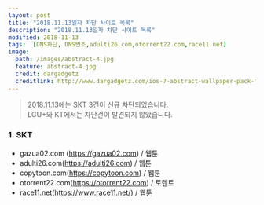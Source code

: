 ```yaml
---
layout: post
title: "2018.11.13일자 차단 사이트 목록"
description: "2018.11.13일자 차단 사이트 목록"
modified: 2018-11-13
tags:  [DNS차단, DNS변조,adulti26.com,otorrent22.com,race11.net]
image:
  path: /images/abstract-4.jpg
  feature: abstract-4.jpg
  credit: dargadgetz
  creditlink: http://www.dargadgetz.com/ios-7-abstract-wallpaper-pack-for-iphone-5-and-ipod-touch-retina/
---
```

> 2018.11.13에는 SKT 3건이 신규 차단되었습니다.  
> LGU+와 KT에서는 차단건이 발견되지 않았습니다.

<!--more-->

### 1. SKT    
 - gazua02.com (https://gazua02.com) / 웹툰  
 - adulti26.com(https://adulti26.com) / 웹툰
 - copytoon.com(https://copytoon.com) / 웹툰
 - otorrent22.com(https://otorrent22.com) / 토렌트
 - race11.net(https://www.race11.net/) / 웹툰
